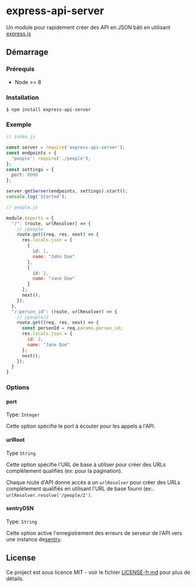 # express-api-server #

Un module pour rapidement créer des API en JSON bâti en utilisant [express.js](https://expressjs.com/)

## Démarrage ##

### Prérequis ###

* Node >= 8

### Installation ###

```
$ npm install express-api-server
```

### Exemple ###

```javascript
// index.js

const server = require('express-api-server');
const endpoints = {
  'people': require('./people');
};
const settings = {
  port: 8000
};

server.getServer(endpoints, settings).start();
console.log('Started');
```

```javascript
// people.js

module.exports = {
  "/": (route, urlResolver) => {
    // /people
    route.get((req, res, next) => {
      res.locals.json = [
        {
          id: 1,
          name: "John Doe"
        },
        {
          id: 2,
          name: "Jane Doe"
        }
      ];
      next();
    });
  },
  "/:person_id": (route, urlResolver) => {
    // /people/2
    route.get((req, res, next) => {
      const personId = req.params.person_id;
      res.locals.json = {
        id: 2,
        name: "Jane Doe"
      };
      next();
    });
  }
}
```

### Options ###

#### port ####

Type: `Integer`

Cette option spécifie le port à écouter pour les appels a l'API.

#### urlRoot ####

Type `String`

Cette option spécifie l'URL de base à utiliser pour créer des URLs complètement qualifiés (ex: pour la pagination).

Chaque route d'API donne accès a un `urlResolver` pour créer des URLs complètement qualifiés en utilisant l'URL de base fourni (ex:. `urlResolver.resolve('/people/2')`.

#### sentryDSN ####

Type: `String`

Cette option active l'enregistrement des erreurs de serveur de l'API vers une instance de[sentry](https://sentry.io/).

## License ##

Ce project est sous licence MIT - voir le fichier [LICENSE-fr.md](LICENSE-fr.md) pour plus de détails.
